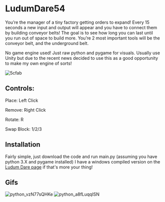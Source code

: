 # LudumDare54

You’re the manager of a tiny factory getting orders to expand! Every 15 seconds a new input and output will appear and you have to connect them by building conveyor belts! The goal is to see how long you can last until you run out of space to build more. You’re 2 most important tools will be the conveyor belt, and the underground belt.

No game engine used! Just raw python and pygame for visuals. Usually use Unity but due to the recent news decided to use this as a good opportunity to make my own engine of sorts!

![5cfab](https://github.com/AncientEntity/LudumDare54/assets/22735861/6a450c59-befc-4a0b-a180-a4c414418c52)



## Controls:

Place: Left Click

Remove: Right Click

Rotate: R

Swap Block: 1/2/3

## Installation
Fairly simple, just download the code and run main.py (assuming you have python 3.X and pygame installed) I have a windows compiled version on the [Ludum Dare page](https://ldjam.com/events/ludum-dare/54/tiny-factory) if that's more your thing! 

## Gifs

![python_vzN77sQHKe](https://github.com/AncientEntity/LudumDare54/assets/22735861/dd1db3da-57bb-4713-ab48-5b35385c23ee)
![python_a8fLuqqISN](https://github.com/AncientEntity/LudumDare54/assets/22735861/252a8dde-f646-45cb-b954-8cb56dcbc8fa)

